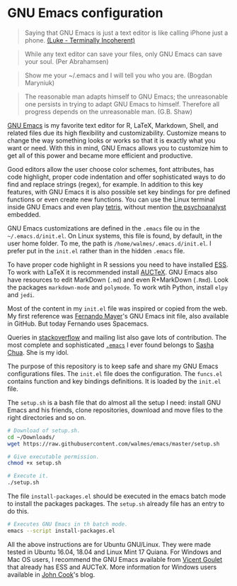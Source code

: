 # GNU Emacs configuration

> Saying that GNU Emacs is just a text editor is like calling iPhone just a
> phone. [(Luke - Terminally Incoherent)](http://www.terminally-incoherent.com/blog/2007/12/13/emacs-with-auctex-as-a-latex-ide/)

> While any text editor can save your files, only GNU Emacs can save
> your soul. (Per Abrahamsen)

> Show me your ~/.emacs and I will tell you who you are. (Bogdan
> Maryniuk)

> The reasonable man adapts himself to GNU Emacs; the unreasonable one
> persists in trying to adapt GNU Emacs to himself. Therefore all
> progress depends on the unreasonable man. (G.B. Shaw)

[GNU Emacs](http://www.gnu.org/software/emacs/tour/) is my favorite text
editor for R, LaTeX, Markdown, Shell, and related files due its high
flexibility and customizability.  Customize means to change the way
something looks or works so that it is exactly what you want or need.
With this in mind, GNU Emacs allows you to customize him to get all of
this power and became more efficient and productive.

Good editors allow the user choose color schemes, font attributes, has
code highlight, proper code indentation and offer sophisticated ways to
do find and replace strings (regex), for example.  In addition to this
key features, with GNU Emacs it is also possible set key bindings for
pre defined functions or even create new functions.  You can use the
Linux terminal inside GNU Emacs and even play
[tetris](http://www.youtube.com/watch?v=5A8knEALaIY), without mention
[the psychoanalyst](http://www.eeggs.com/items/49593.html) embedded.

GNU Emacs customizations are defined in the `.emacs` file ou in the
`~/.emacs.d/init.el`. On Linux systems, this file is found, by default,
in the user home folder.  To me, the path is
`/home/walmes/.emacs.d/init.el`. I prefer put in the `init.el` rather
than in the hidden `.emacs` file.

To have proper code highlight in R sessions you need to have installed
[ESS](http://ess.r-project.org/).  To work with LaTeX it is recommended
install [AUCTeX](http://www.gnu.org/software/auctex/).  GNU Emacs also
have resources to edit MarkDown (`.md`) and even R+MarkDown (`.Rmd`).
Look the packages `markdown-mode` and `polymode`.  To work wtih Python,
install `elpy` and `jedi`.

Most of the content in my `init.el` file was inspired or copied from the
web.  My first reference was [Fernando
Mayer](https://github.com/fernandomayer/emacs-files)'s GNU Emacs init
file, also available in GitHub.  But today Fernando uses Spacemacs.

Queries in
[stackoverflow](http://stackoverflow.com/questions/tagged/emacs) and
mailing list also gave lots of contribution.  The most complete and
sophisticated [`.emacs`](http://pages.sachachua.com/.emacs.d/Sacha.html)
I ever found belongs to [Sasha Chua](http://sachachua.com/blog/).  She
is my idol.

The purpose of this repository is to keep safe and share my GNU Emacs
configurations files.  The `init.el` file does the configuration.  The
`funcs.el` contains function and key bindings definitions.  It is loaded
by the `init.el` file.

The `setup.sh` is a bash file that do almost all the setup I need:
install GNU Emacs and his friends, clone repositories, download and move
files to the right directories and so on.

```bash
# Download of setup.sh.
cd ~/Downloads/
wget https://raw.githubusercontent.com/walmes/emacs/master/setup.sh

# Give executable permission.
chmod +x setup.sh

# Execute it.
./setup.sh
```

The file `install-packages.el` should be executed in the emacs batch
mode to install the packages packages.  The `setup.sh` already file has
an entry to do this.

```bash
# Executes GNU Emacs in th batch mode.
emacs --script install-packages.el
```

All the above instructions are for Ubuntu GNU/Linux. They were made
tested in Ubuntu 16.04, 18.04 and Linux Mint 17 Quiana. For Windows and
Mac OS users, I recommend the GNU Emacs available from [Vicent
Goulet](https://vigou3.github.io/emacs-modified-windows/) that already
has ESS and AUCTeX. More information for Windows users available in
[John Cook](http://www.johndcook.com/emacs_windows.html)'s blog.
